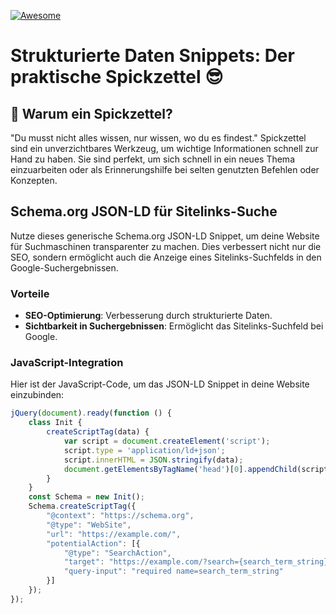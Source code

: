 [![Awesome](https://awesome.re/badge.svg)](https://awesome.re)

# Strukturierte Daten Snippets: Der praktische Spickzettel 😎

## 🤔 Warum ein Spickzettel?
"Du musst nicht alles wissen, nur wissen, wo du es findest." Spickzettel sind ein unverzichtbares Werkzeug, um wichtige Informationen schnell zur Hand zu haben. Sie sind perfekt, um sich schnell in ein neues Thema einzuarbeiten oder als Erinnerungshilfe bei selten genutzten Befehlen oder Konzepten.

## Schema.org JSON-LD für Sitelinks-Suche
Nutze dieses generische Schema.org JSON-LD Snippet, um deine Website für Suchmaschinen transparenter zu machen. Dies verbessert nicht nur die SEO, sondern ermöglicht auch die Anzeige eines Sitelinks-Suchfelds in den Google-Suchergebnissen.

### Vorteile
- **SEO-Optimierung**: Verbesserung durch strukturierte Daten.
- **Sichtbarkeit in Suchergebnissen**: Ermöglicht das Sitelinks-Suchfeld bei Google.

### JavaScript-Integration
Hier ist der JavaScript-Code, um das JSON-LD Snippet in deine Website einzubinden:
```javascript
jQuery(document).ready(function () {
    class Init {
        createScriptTag(data) {
            var script = document.createElement('script');
            script.type = 'application/ld+json';
            script.innerHTML = JSON.stringify(data);
            document.getElementsByTagName('head')[0].appendChild(script);
        }
    }
    const Schema = new Init();
    Schema.createScriptTag({
        "@context": "https://schema.org",
        "@type": "WebSite",
        "url": "https://example.com/",
        "potentialAction": [{
            "@type": "SearchAction",
            "target": "https://example.com/?search={search_term_string}",
            "query-input": "required name=search_term_string"
        }]
    });
});
